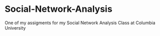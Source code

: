 # Social-Network-Analysis
One of my assigments for my Social Network Analysis Class at Columbia University
